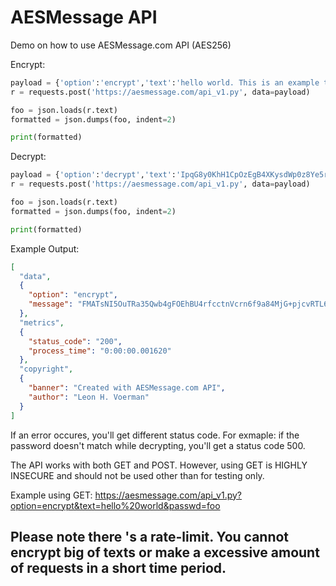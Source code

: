 # AESMessage API
Demo on how to use AESMessage.com API (AES256)

Encrypt:
```Python
payload = {'option':'encrypt','text':'hello world. This is an example text', 'passwd':"helloworld"}
r = requests.post('https://aesmessage.com/api_v1.py', data=payload)

foo = json.loads(r.text)
formatted = json.dumps(foo, indent=2)

print(formatted)
```

Decrypt:
```Python
payload = {'option':'decrypt','text':'IpqG8y0KhH1CpOzEgB4XKysdWp0z8Ye5rTgaImc/3WqLWEmWElMAYGTT5nSFDlI5laWyauPMmyVTwTDPGmwbpQ==', 'passwd':"helloworld"}
r = requests.post('https://aesmessage.com/api_v1.py', data=payload)

foo = json.loads(r.text)
formatted = json.dumps(foo, indent=2)

print(formatted)
```
Example Output:
```json
[
  "data",
  {
    "option": "encrypt",
    "message": "FMATsNI5OuTRa35Qwb4gFOEhBU4rfcctnVcrn6f9a84MjG+pjcvRTL69vCD/7JjpDWi341Rc7TB3mNQJsc9XOw=="
  },
  "metrics",
  {
    "status_code": "200",
    "process_time": "0:00:00.001620"
  },
  "copyright",
  {
    "banner": "Created with AESMessage.com API",
    "author": "Leon H. Voerman"
  }
]
 ```

 If an error occures, you'll get different status code. For exmaple: if the password doesn't match while decrypting, you'll get a status code 500.
 
 The API works with both GET and POST. However, using GET is HIGHLY INSECURE and should not be used other than for testing only.
 
 Example using GET: <https://aesmessage.com/api_v1.py?option=encrypt&text=hello%20world&passwd=foo>

## Please note there 's a rate-limit. You cannot encrypt big of texts or make a excessive amount of requests in a short time period.
